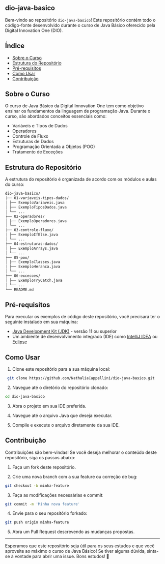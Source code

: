 ## dio-java-basico

Bem-vindo ao repositório `dio-java-basico`! Este repositório contém todo o código-fonte desenvolvido durante o curso de Java Básico oferecido pela Digital Innovation One (DIO).

## Índice

- [Sobre o Curso](#sobre-o-curso)
- [Estrutura do Repositório](#estrutura-do-repositório)
- [Pré-requisitos](#pré-requisitos)
- [Como Usar](#como-usar)
- [Contribuição](#contribuição)

## Sobre o Curso

O curso de Java Básico da Digital Innovation One tem como objetivo ensinar os fundamentos da linguagem de programação Java. Durante o curso, são abordados conceitos essenciais como:

- Variáveis e Tipos de Dados
- Operadores
- Controle de Fluxo
- Estruturas de Dados
- Programação Orientada a Objetos (POO)
- Tratamento de Exceções

## Estrutura do Repositório

A estrutura do repositório é organizada de acordo com os módulos e aulas do curso:

```sh
dio-java-basico/
├── 01-variaveis-tipos-dados/
│ ├── ExemploVariaveis.java
│ ├── ExemploTiposDados.java
│ └── ... 
├── 02-operadores/
│ ├── ExemploOperadores.java
│ └── ...
├── 03-controle-fluxo/
│ ├── ExemploIfElse.java
│ └── ...
├── 04-estruturas-dados/
│ ├── ExemploArrays.java
│ └── ...
├── 05-poo/
│ ├── ExemploClasses.java
│ ├── ExemploHeranca.java
│ └── ...
├── 06-excecoes/
│ ├── ExemploTryCatch.java
│ └── ...
└── README.md
```

## Pré-requisitos

Para executar os exemplos de código deste repositório, você precisará ter o seguinte instalado em sua máquina:

- [Java Development Kit (JDK)](https://www.oracle.com/java/technologies/javase-jdk11-downloads.html) - versão 11 ou superior
- Um ambiente de desenvolvimento integrado (IDE) como [IntelliJ IDEA](https://www.jetbrains.com/idea/) ou [Eclipse](https://www.eclipse.org/)

## Como Usar

1. Clone este repositório para a sua máquina local:
  ```sh
   git clone https://github.com/NathaliaCappellini/dio-java-basico.git
  ```
2. Navegue até o diretório do repositório clonado:
  ```sh
  cd dio-java-basico
  ```
3. Abra o projeto em sua IDE preferida.

4. Navegue até o arquivo Java que deseja executar.

5. Compile e execute o arquivo diretamente da sua IDE.

## Contribuição
Contribuições são bem-vindas! Se você deseja melhorar o conteúdo deste repositório, siga os passos abaixo:

1. Faça um fork deste repositório.

2. Crie uma nova branch com a sua feature ou correção de bug:
  ```sh
  git checkout -b minha-feature
  ```
3. Faça as modificações necessárias e commit:
  ```sh
  git commit -m 'Minha nova feature'
  ```
4. Envie para o seu repositório forkado:
  ```sh
  git push origin minha-feature
  ```
5. Abra um Pull Request descrevendo as mudanças propostas.  
---
  
Esperamos que este repositório seja útil para os seus estudos e que você aproveite ao máximo o curso de Java Básico! Se tiver alguma dúvida, sinta-se à vontade para abrir uma issue. Bons estudos! 🌟
